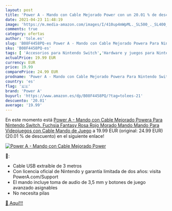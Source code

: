 ```yaml
---
layout: post
title: 'Power A - Mando con Cable Mejorado Power con un 20.01 % de descuento'
date: 2021-04-23 11:48:19
image: 'https://m.media-amazon.com/images/I/410up4mWpML._SL500_._SL400_.jpg'
comments: true
category: ofertas
author: 'tole.es'
slug: 'B08F4458PQ-es Power A - Mando con Cable Mejorado Powera Para Nintendo...'
sku: 'B08F4458PQ-es'
tags: [ 'Accesorios para Nintendo Switch','Hardware y juegos para Nintendo Switch','Mandos para Nintendo Switch','Videojuegos','nintendo','power a', ]
actualPrice: 19.99 EUR
currency: EUR
price: 19.99
comparePrice: 24.99 EUR
prodname: 'Power A - Mando con Cable Mejorado Powera Para Nintendo Switch. Fuchsia Fantasy  Rosa  Rojo  Morado  Mando  Mando Para Videojuegos con Cable  Mando de Juego'
country: 'es'
flag: '🇪🇸'
brand: 'Power A'
buyurl: 'https://www.amazon.es/dp/B08F4458PQ/?tag=tolees-21'
descuento: '20.01'
average: '19.99'
---
```


En este momento está [Power A - Mando con Cable Mejorado Powera Para Nintendo Switch. Fuchsia Fantasy  Rosa  Rojo  Morado  Mando  Mando Para Videojuegos con Cable  Mando de Juego](https://www.amazon.es/dp/B08F4458PQ/?tag=tolees-21) a 19.99 EUR (original: 24.99 EUR) (20.01 %  de descuento) en el siguiente enlace!

[![Power A - Mando con Cable Mejorado Power](https://m.media-amazon.com/images/I/410up4mWpML._SL500_._SL400_.jpg)](https://www.amazon.es/dp/B08F4458PQ/?tag=tolees-21)

🔎:

- Cable USB extraíble de 3 metros
- Con licencia oficial de Nintendo y garantía limitada de dos años: visita PowerA.com/Support
- El mando incluye toma de audio de 3,5 mm y botones de juego avanzado asignables
- No necesita pilas

[🛒 Aquí!!!](https://www.amazon.es/dp/B08F4458PQ/?tag=tolees-21)
